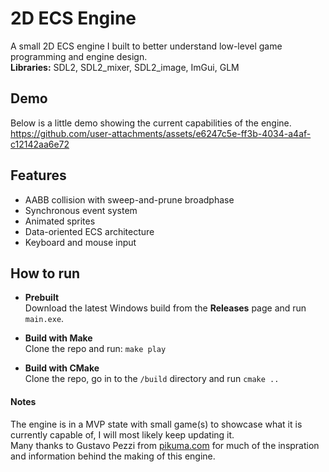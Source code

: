 # 2D ECS Engine
A small 2D ECS engine I built to better understand low-level game programming and engine design.  
**Libraries:** SDL2, SDL2_mixer, SDL2_image, ImGui, GLM


## Demo
Below is a little demo showing the current capabilities of the engine.  
https://github.com/user-attachments/assets/e6247c5e-ff3b-4034-a4af-c12142aa6e72
<!-- ![flappy-bird-demo](./showcase/bird-demo.gif) -->

## Features
- AABB collision with sweep-and-prune broadphase
- Synchronous event system
- Animated sprites
- Data-oriented ECS architecture
- Keyboard and mouse input

## How to run

- **Prebuilt**  
  Download the latest Windows build from the **Releases** page and run `main.exe`.

- **Build with Make**  
  Clone the repo and run:
  ``` make play ```

- **Build with CMake**  
  Clone the repo, go in to the ```/build``` directory and run ``` cmake .. ```

#### Notes
The engine is in a MVP state with small game(s) to showcase what it is currently capable of, I will most likely keep updating it.  
Many thanks to Gustavo Pezzi from [pikuma.com](https://pikuma.com) for much of the inspration and information behind the making of this engine.
